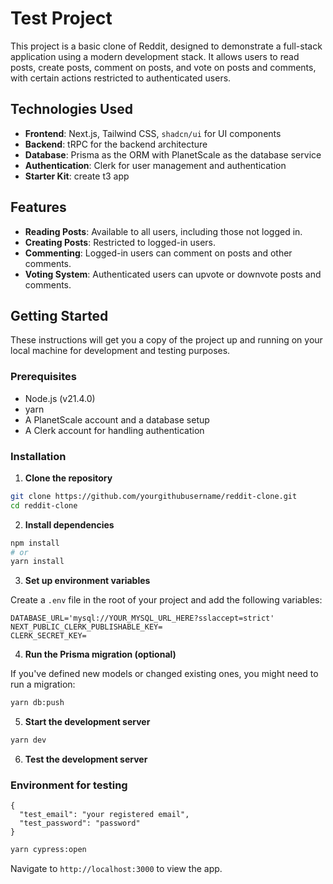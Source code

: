 # Test Project

This project is a basic clone of Reddit, designed to demonstrate a full-stack application using a modern development stack. It allows users to read posts, create posts, comment on posts, and vote on posts and comments, with certain actions restricted to authenticated users.

## Technologies Used

- **Frontend**: Next.js, Tailwind CSS, `shadcn/ui` for UI components
- **Backend**: tRPC for the backend architecture
- **Database**: Prisma as the ORM with PlanetScale as the database service
- **Authentication**: Clerk for user management and authentication
- **Starter Kit**: create t3 app

## Features

- **Reading Posts**: Available to all users, including those not logged in.
- **Creating Posts**: Restricted to logged-in users.
- **Commenting**: Logged-in users can comment on posts and other comments.
- **Voting System**: Authenticated users can upvote or downvote posts and comments.

## Getting Started

These instructions will get you a copy of the project up and running on your local machine for development and testing purposes.

### Prerequisites

- Node.js (v21.4.0)
- yarn
- A PlanetScale account and a database setup
- A Clerk account for handling authentication

### Installation

1. **Clone the repository**

```bash
git clone https://github.com/yourgithubusername/reddit-clone.git
cd reddit-clone
```

2. **Install dependencies**

```bash
npm install
# or
yarn install
```

3. **Set up environment variables**

Create a `.env` file in the root of your project and add the following variables:

```env
DATABASE_URL='mysql://YOUR_MYSQL_URL_HERE?sslaccept=strict'
NEXT_PUBLIC_CLERK_PUBLISHABLE_KEY=
CLERK_SECRET_KEY=
```

4. **Run the Prisma migration (optional)**

If you've defined new models or changed existing ones, you might need to run a migration:

```bash
yarn db:push
```

5. **Start the development server**

```bash
yarn dev
```

6. **Test the development server**

### Environment for testing
```env
{
  "test_email": "your registered email",
  "test_password": "password"
}
```

```bash
yarn cypress:open
```


Navigate to `http://localhost:3000` to view the app.

